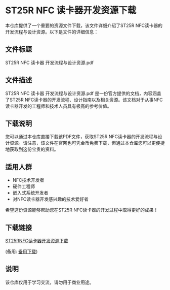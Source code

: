# ST25R NFC 读卡器开发资源下载

本仓库提供了一个重要的资源文件下载，该文件详细介绍了ST25R NFC读卡器的开发流程与设计资源。以下是文件的详细信息：

## 文件标题
ST25R NFC 读卡器 开发流程与设计资源.pdf

## 文件描述
ST25R NFC 读卡器 开发流程与设计资源.pdf 是一份官方提供的文档，内容涵盖了ST25R NFC读卡器的开发流程、设计指南以及相关资源。该文档对于从事NFC读卡器开发的工程师和技术人员具有极高的参考价值。

## 下载说明
您可以通过本仓库直接下载该PDF文件，获取ST25R NFC读卡器的开发流程与设计资源。请注意，该文件在官网也可凭金币免费下载，但通过本仓库您可以更便捷地获取到这份宝贵的资料。

## 适用人群
- NFC技术开发者
- 硬件工程师
- 嵌入式系统开发者
- 对NFC读卡器开发感兴趣的技术爱好者

希望这份资源能够帮助您在ST25R NFC读卡器的开发过程中取得更好的成果！

## 下载链接
[ST25RNFC读卡器开发资源下载](https://pan.quark.cn/s/f96c68caa41b) 

(备用: [备用下载](https://pan.baidu.com/s/1qGMcp18ffx5BSmjAHXi_Sw?pwd=1234))

## 说明

该仓库仅用于学习交流，请勿用于商业用途。
